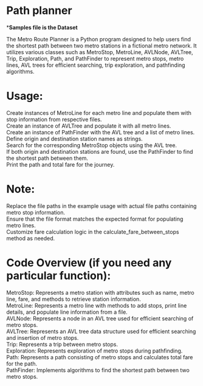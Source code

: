 # Path planner

***Samples file is the Dataset** </br>

The Metro Route Planner is a Python program designed to help users find the shortest path between two metro stations in a fictional metro network. It utilizes various classes such as MetroStop, MetroLine, AVLNode, AVLTree, Trip, Exploration, Path, and PathFinder to represent metro stops, metro lines, AVL trees for efficient searching, trip exploration, and pathfinding algorithms.


# **Usage:**
Create instances of MetroLine for each metro line and populate them with stop information from respective files.</br>
Create an instance of AVLTree and populate it with all metro lines.</br>
Create an instance of PathFinder with the AVL tree and a list of metro lines.</br>
Define origin and destination station names as strings.</br>
Search for the corresponding MetroStop objects using the AVL tree.</br>
If both origin and destination stations are found, use the PathFinder to find the shortest path between them.</br>
Print the path and total fare for the journey.</br>

# **Note:**
Replace the file paths in the example usage with actual file paths containing metro stop information.</br>
Ensure that the file format matches the expected format for populating metro lines.</br>
Customize fare calculation logic in the calculate_fare_between_stops method as needed.</br>

# Code Overview (if you need any particular function):

MetroStop: Represents a metro station with attributes such as name, metro line, fare, and methods to retrieve station information.</br>
MetroLine: Represents a metro line with methods to add stops, print line details, and populate line information from a file.</br>
AVLNode: Represents a node in an AVL tree used for efficient searching of metro stops.</br>
AVLTree: Represents an AVL tree data structure used for efficient searching and insertion of metro stops.</br>
Trip: Represents a trip between metro stops.</br>
Exploration: Represents exploration of metro stops during pathfinding.</br>
Path: Represents a path consisting of metro stops and calculates total fare for the path.</br>
PathFinder: Implements algorithms to find the shortest path between two metro stops.
